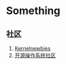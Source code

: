 # Something
## 社区
1. [Kernelnewbies](https://kernelnewbies.org/)
2. [开源操作系统社区](https://os2edu.cn/course/123)

